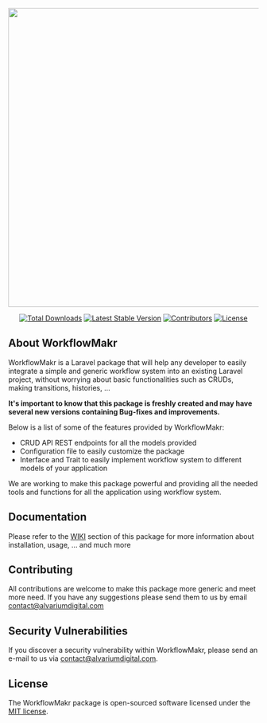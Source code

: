 <p align="center"><a href="http://www.alvariumdigital.com/" target="_blank"><img src="http://alvariumdigital.com/portfolio/images/workflow-makr/logo.png" width="600"></a></p>
<p align="center">
<a href="https://packagist.org/packages/alvarium-digital/workflow-makr"><img src="https://img.shields.io/packagist/dt/alvarium-digital/workflow-makr" alt="Total Downloads"></a>
<a href="https://packagist.org/packages/alvarium-digital/workflow-makr"><img src="https://img.shields.io/packagist/v/alvarium-digital/workflow-makr" alt="Latest Stable Version"></a>
<a href="https://github.com/AlvariumDigital/WorkflowMakr"><img src="https://img.shields.io/github/contributors/AlvariumDigital/WorkflowMakr" alt="Contributors"></a>
<a href="https://packagist.org/packages/alvarium-digital/workflow-makr"><img src="https://img.shields.io/packagist/l/alvarium-digital/workflow-makr" alt="License"></a>
</p>

## About WorkflowMakr

WorkflowMakr is a Laravel package that will help any developer to easily integrate a simple and generic workflow system into an existing Laravel project, without worrying about basic functionalities such as CRUDs, making transitions, histories, ...

<b>It's important to know that this package is freshly created and may have several new versions containing Bug-fixes and improvements.</b>

Below is a list of some of the features provided by WorkflowMakr:

- CRUD API REST endpoints for all the models provided
- Configuration file to easily customize the package
- Interface and Trait to easily implement workflow system to different models of your application

We are working to make this package powerful and providing all the needed tools and functions for all the application using workflow system.

## Documentation

Please refer to the [WIKI](https://github.com/AlvariumDigital/WorkflowMakr/wiki) section of this package for more information about installation, usage, ... and much more

## Contributing

All contributions are welcome to make this package more generic and meet more need. If you have any suggestions please send them to us by email [contact@alvariumdigital.com](mailto:contact@alvariumdigital.com)

## Security Vulnerabilities

If you discover a security vulnerability within WorkflowMakr, please send an e-mail to us via [contact@alvariumdigital.com](mailto:contact@alvariumdigital.com).

## License

The WorkflowMakr package is open-sourced software licensed under the [MIT license](https://opensource.org/licenses/MIT).
